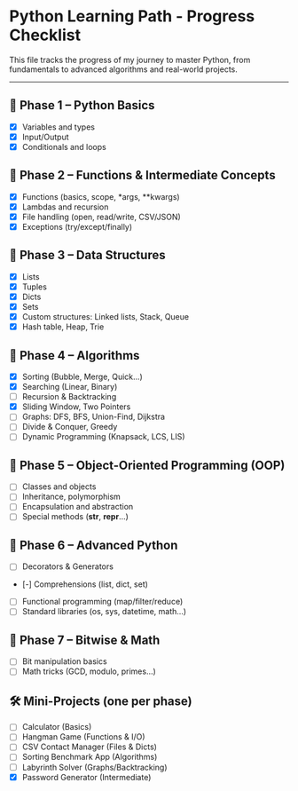 # Python Learning Path - Progress Checklist

This file tracks the progress of my journey to master Python, from fundamentals to advanced algorithms and real-world projects.

---

## 🧱 Phase 1 – Python Basics
- [x] Variables and types
- [x] Input/Output
- [x] Conditionals and loops

## 🧱 Phase 2 – Functions & Intermediate Concepts
- [x] Functions (basics, scope, *args, **kwargs)
- [x] Lambdas and recursion
- [x] File handling (open, read/write, CSV/JSON)
- [x] Exceptions (try/except/finally)

## 🧱 Phase 3 – Data Structures
- [x] Lists
- [x] Tuples
- [x] Dicts
- [x] Sets
- [x] Custom structures: Linked lists, Stack, Queue
- [x] Hash table, Heap, Trie

## 🧱 Phase 4 – Algorithms
- [x] Sorting (Bubble, Merge, Quick...)
- [x] Searching (Linear, Binary)
- [ ] Recursion & Backtracking
- [x] Sliding Window, Two Pointers
- [ ] Graphs: DFS, BFS, Union-Find, Dijkstra
- [ ] Divide & Conquer, Greedy
- [ ] Dynamic Programming (Knapsack, LCS, LIS)

## 🧱 Phase 5 – Object-Oriented Programming (OOP)
- [ ] Classes and objects
- [ ] Inheritance, polymorphism
- [ ] Encapsulation and abstraction
- [ ] Special methods (__str__, __repr__...)

## 🧱 Phase 6 – Advanced Python
- [ ] Decorators & Generators
- [-] Comprehensions (list, dict, set)
- [ ] Functional programming (map/filter/reduce)
- [ ] Standard libraries (os, sys, datetime, math...)

## 🧱 Phase 7 – Bitwise & Math
- [ ] Bit manipulation basics
- [ ] Math tricks (GCD, modulo, primes...)

## 🛠️ Mini-Projects (one per phase)
- [ ] Calculator (Basics)
- [ ] Hangman Game (Functions & I/O)
- [ ] CSV Contact Manager (Files & Dicts)
- [ ] Sorting Benchmark App (Algorithms)
- [ ] Labyrinth Solver (Graphs/Backtracking)
- [x] Password Generator (Intermediate)